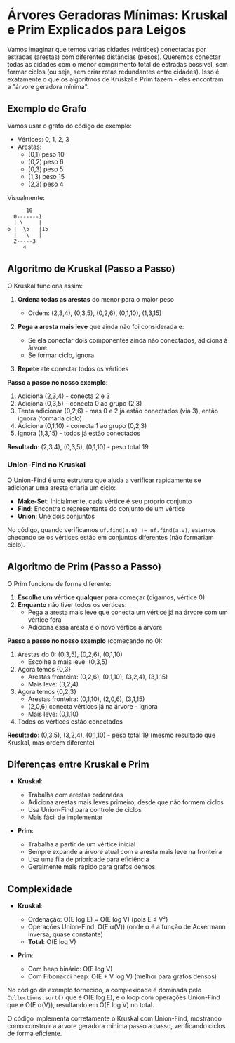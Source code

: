 # Árvores Geradoras Mínimas: Kruskal e Prim Explicados para Leigos

Vamos imaginar que temos várias cidades (vértices) conectadas por estradas (arestas) com diferentes distâncias (pesos). Queremos conectar todas as cidades com o menor comprimento total de estradas possível, sem formar ciclos (ou seja, sem criar rotas redundantes entre cidades). Isso é exatamente o que os algoritmos de Kruskal e Prim fazem - eles encontram a "árvore geradora mínima".

## Exemplo de Grafo

Vamos usar o grafo do código de exemplo:
- Vértices: 0, 1, 2, 3
- Arestas:
  - (0,1) peso 10
  - (0,2) peso 6
  - (0,3) peso 5
  - (1,3) peso 15
  - (2,3) peso 4

Visualmente:
```
      10
  0-------1
  | \     |
6 |  \5   |15
  |   \   |
  2-----3
     4
```

## Algoritmo de Kruskal (Passo a Passo)

O Kruskal funciona assim:

1. **Ordena todas as arestas** do menor para o maior peso
   - Ordem: (2,3,4), (0,3,5), (0,2,6), (0,1,10), (1,3,15)

2. **Pega a aresta mais leve** que ainda não foi considerada e:
   - Se ela conectar dois componentes ainda não conectados, adiciona à árvore
   - Se formar ciclo, ignora

3. **Repete** até conectar todos os vértices

**Passo a passo no nosso exemplo**:

1. Adiciona (2,3,4) - conecta 2 e 3
2. Adiciona (0,3,5) - conecta 0 ao grupo (2,3)
3. Tenta adicionar (0,2,6) - mas 0 e 2 já estão conectados (via 3), então ignora (formaria ciclo)
4. Adiciona (0,1,10) - conecta 1 ao grupo (0,2,3)
5. Ignora (1,3,15) - todos já estão conectados

**Resultado**: (2,3,4), (0,3,5), (0,1,10) - peso total 19

### Union-Find no Kruskal

O Union-Find é uma estrutura que ajuda a verificar rapidamente se adicionar uma aresta criaria um ciclo:

- **Make-Set**: Inicialmente, cada vértice é seu próprio conjunto
- **Find**: Encontra o representante do conjunto de um vértice
- **Union**: Une dois conjuntos

No código, quando verificamos `uf.find(a.u) != uf.find(a.v)`, estamos checando se os vértices estão em conjuntos diferentes (não formariam ciclo).

## Algoritmo de Prim (Passo a Passo)

O Prim funciona de forma diferente:

1. **Escolhe um vértice qualquer** para começar (digamos, vértice 0)
2. **Enquanto** não tiver todos os vértices:
   - Pega a aresta mais leve que conecta um vértice já na árvore com um vértice fora
   - Adiciona essa aresta e o novo vértice à árvore

**Passo a passo no nosso exemplo** (começando no 0):

1. Arestas do 0: (0,3,5), (0,2,6), (0,1,10)
   - Escolhe a mais leve: (0,3,5)
2. Agora temos {0,3}
   - Arestas fronteira: (0,2,6), (0,1,10), (3,2,4), (3,1,15)
   - Mais leve: (3,2,4)
3. Agora temos {0,2,3}
   - Arestas fronteira: (0,1,10), (2,0,6), (3,1,15)
   - (2,0,6) conecta vértices já na árvore - ignora
   - Mais leve: (0,1,10)
4. Todos os vértices estão conectados

**Resultado**: (0,3,5), (3,2,4), (0,1,10) - peso total 19 (mesmo resultado que Kruskal, mas ordem diferente)

## Diferenças entre Kruskal e Prim

- **Kruskal**:
  - Trabalha com arestas ordenadas
  - Adiciona arestas mais leves primeiro, desde que não formem ciclos
  - Usa Union-Find para controle de ciclos
  - Mais fácil de implementar

- **Prim**:
  - Trabalha a partir de um vértice inicial
  - Sempre expande a árvore atual com a aresta mais leve na fronteira
  - Usa uma fila de prioridade para eficiência
  - Geralmente mais rápido para grafos densos

## Complexidade

- **Kruskal**:
  - Ordenação: O(E log E) = O(E log V) (pois E ≤ V²)
  - Operações Union-Find: O(E α(V)) (onde α é a função de Ackermann inversa, quase constante)
  - **Total**: O(E log V)

- **Prim**:
  - Com heap binário: O(E log V)
  - Com Fibonacci heap: O(E + V log V) (melhor para grafos densos)

No código de exemplo fornecido, a complexidade é dominada pelo `Collections.sort()` que é O(E log E), e o loop com operações Union-Find que é O(E α(V)), resultando em O(E log V) no total.

O código implementa corretamente o Kruskal com Union-Find, mostrando como construir a árvore geradora mínima passo a passo, verificando ciclos de forma eficiente.